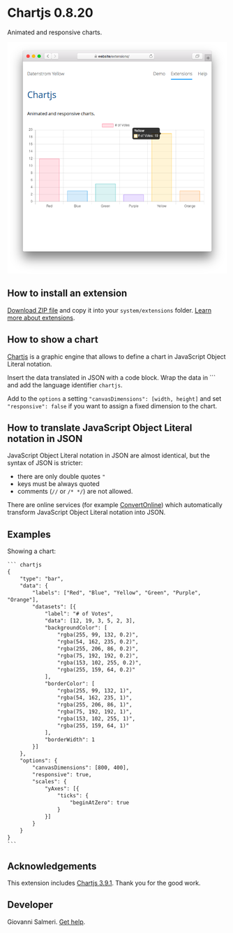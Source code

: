 Chartjs 0.8.20
=================
Animated and responsive charts.

<p align="center"><img src="chartjs-screenshot.png?raw=true" alt="Screenshot"></p>

## How to install an extension

[Download ZIP file](https://github.com/GiovanniSalmeri/yellow-chartjs/archive/main.zip) and copy it into your `system/extensions` folder. [Learn more about extensions](https://github.com/annaesvensson/yellow-update).

## How to show a chart

[Chartjs](https://www.chartjs.org/) is a graphic engine that allows to define a chart in JavaScript Object Literal notation. 

Insert the data translated in JSON with a code block. Wrap the data in \`\`\` and add the language identifier `chartjs`.

Add to the `options` a setting `"canvasDimensions": [width, height]` and set `"responsive": false` if you want to assign a fixed dimension to the chart.

## How to translate JavaScript Object Literal notation in JSON

JavaScript Object Literal notation in JSON are almost identical, but the syntax of JSON is stricter:

+ there are only double quotes `"`
+ keys must be always quoted
+ comments (`//` or `/* */`) are not allowed.

There are online services (for example [ConvertOnline](https://www.convertonline.io/convert/js-to-json)) which automatically transform JavaScript Object Literal notation into JSON.

## Examples

Showing a chart:

    ``` chartjs
    {
        "type": "bar",
        "data": {
            "labels": ["Red", "Blue", "Yellow", "Green", "Purple", "Orange"],
            "datasets": [{
                "label": "# of Votes",
                "data": [12, 19, 3, 5, 2, 3],
                "backgroundColor": [
                    "rgba(255, 99, 132, 0.2)",
                    "rgba(54, 162, 235, 0.2)",
                    "rgba(255, 206, 86, 0.2)",
                    "rgba(75, 192, 192, 0.2)",
                    "rgba(153, 102, 255, 0.2)",
                    "rgba(255, 159, 64, 0.2)"
                ],
                "borderColor": [
                    "rgba(255, 99, 132, 1)",
                    "rgba(54, 162, 235, 1)",
                    "rgba(255, 206, 86, 1)",
                    "rgba(75, 192, 192, 1)",
                    "rgba(153, 102, 255, 1)",
                    "rgba(255, 159, 64, 1)"
                ],
                "borderWidth": 1
            }]
        },
        "options": {
            "canvasDimensions": [800, 400],
            "responsive": true,
            "scales": {
                "yAxes": [{
                    "ticks": {
                        "beginAtZero": true
                    }
                }]
            }
        }
    }
    ```

## Acknowledgements

This extension includes [Chartjs 3.9.1](https://www.chartjs.org/). Thank you for the good work.

## Developer

Giovanni Salmeri. [Get help](https://datenstrom.se/yellow/help/).
